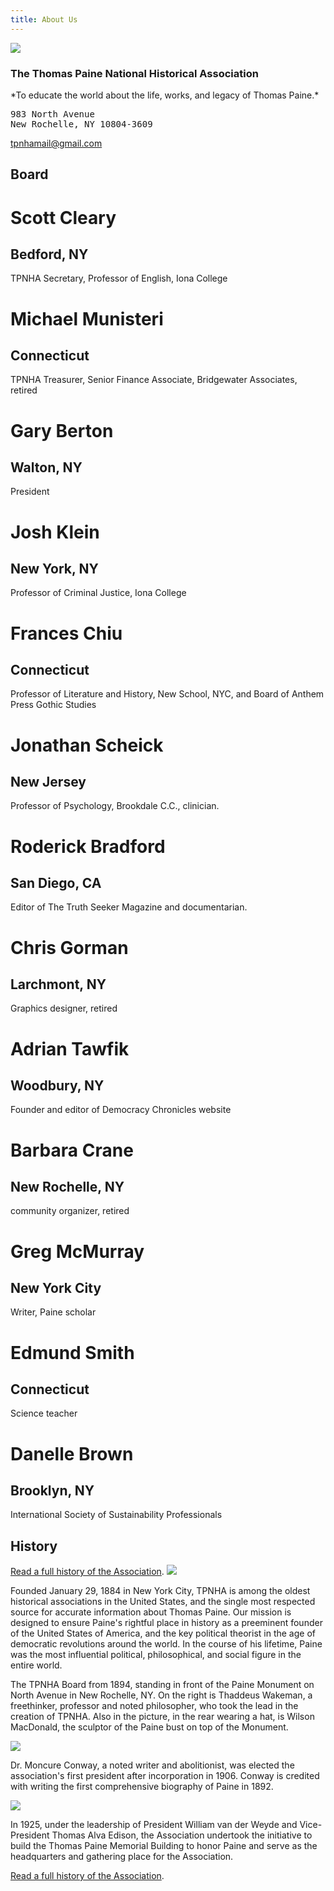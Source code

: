 ```yaml
---
title: About Us
---
```




<a class="center" href="/pages/history.html">
  <img class="br4 h5 w5 dib" src="/images/MemorialBuilding.JPG"/>
</a>

<h3 class="baskerville">The Thomas Paine National Historical Association</h3>
*To educate the world about the life, works, and legacy of Thomas Paine.*

<pre>
983 North Avenue
New Rochelle, NY 10804-3609
</pre>
<a href="mailto:tpnhamail@gmail.com">tpnhamail@gmail.com</a>



Board
--------

<h1 class="f6 f5-ns fw6 lh-title black mv0">Scott Cleary</h1>
<h2 class="f6 fw4 mt2 mb0 black-60">Bedford, NY</h2>
<dl class="mt2 f6 mb4">TPNHA Secretary, Professor of English, Iona College</dl>

<h1 class="f6 f5-ns fw6 lh-title black mv0">Michael Munisteri</h1>
<h2 class="f6 fw4 mt2 mb0 black-60">Connecticut</h2>
<dl class="mt2 f6 mb4">TPNHA Treasurer, Senior Finance Associate, Bridgewater Associates, retired</dl>

<h1 class="f6 f5-ns fw6 lh-title black mv0">Gary Berton</h1>
<h2 class="f6 fw4 mt2 mb0 black-60">Walton, NY</h2>
<dl class="mt2 f6 mb4"> President</dl>

<h1 class="f6 f5-ns fw6 lh-title black mv0">Josh Klein</h1>
<h2 class="f6 fw4 mt2 mb0 black-60">New York, NY</h2>
<dl class="mt2 f6 mb4">Professor of Criminal Justice, Iona College</dl>

<h1 class="f6 f5-ns fw6 lh-title black mv0">Frances Chiu</h1>
<h2 class="f6 fw4 mt2 mb0 black-60">Connecticut</h2>
<dl class="mt2 f6 mb4">Professor of Literature and History, New School, NYC, and Board of Anthem Press Gothic Studies</dl>

<h1 class="f6 f5-ns fw6 lh-title black mv0">Jonathan Scheick</h1>
<h2 class="f6 fw4 mt2 mb0 black-60">New Jersey</h2>
<dl class="mt2 f6 mb4">Professor of Psychology, Brookdale C.C., clinician.</dl>

<h1 class="f6 f5-ns fw6 lh-title black mv0">Roderick Bradford</h1>
<h2 class="f6 fw4 mt2 mb0 black-60">San Diego, CA</h2>
<dl class="mt2 f6 mb4">Editor of The Truth Seeker Magazine and documentarian.</dl>

<h1 class="f6 f5-ns fw6 lh-title black mv0">Chris Gorman</h1>
<h2 class="f6 fw4 mt2 mb0 black-60">Larchmont, NY</h2>
<dl class="mt2 f6 mb4">Graphics designer, retired</dl>

<h1 class="f6 f5-ns fw6 lh-title black mv0">Adrian Tawfik</h1>
<h2 class="f6 fw4 mt2 mb0 black-60">Woodbury, NY</h2>
<dl class="mt2 f6 mb4">Founder and editor of Democracy Chronicles website</dl>

<h1 class="f6 f5-ns fw6 lh-title black mv0">Barbara Crane</h1>
<h2 class="f6 fw4 mt2 mb0 black-60">New Rochelle, NY</h2>
<dl class="mt2 f6 mb4">community organizer, retired</dl>

<h1 class="f6 f5-ns fw6 lh-title black mv0">Greg McMurray</h1>
<h2 class="f6 fw4 mt2 mb0 black-60">New York City</h2>
<dl class="mt2 f6 mb4">Writer, Paine scholar</dl>

<h1 class="f6 f5-ns fw6 lh-title black mv0">Edmund Smith</h1>
<h2 class="f6 fw4 mt2 mb0 black-60">Connecticut</h2>
<dl class="mt2 f6 mb4">Science teacher</dl>

<h1 class="f6 f5-ns fw6 lh-title black mv0">Danelle Brown</h1>
<h2 class="f6 fw4 mt2 mb0 black-60">Brooklyn, NY</h2>
<dl class="mt2 f6 mb4">International Society of Sustainability Professionals </dl>

History
--------

<div style="cf">
<a href="/pages/history.html">Read a full history of the Association</a>.

<img class="fl pa2 br4" src="/images/board.png"/>

Founded January 29, 1884 in New York City, TPNHA is among the oldest
historical associations in the United States, and the single most
respected source for accurate information about Thomas Paine. Our
mission is designed to ensure Paine's rightful place in history as a
preeminent founder of the United States of America, and the key
political theorist in the age of democratic revolutions around the
world.  In the course of his lifetime, Paine was the most influential
political, philosophical, and social figure in the entire world.


The TPNHA Board from 1894, standing in front of the Paine Monument on
North Avenue in New Rochelle, NY. On the right is Thaddeus Wakeman, a
freethinker, professor and noted philosopher, who took the lead in the
creation of TPNHA. Also in the picture, in the rear wearing a hat, is
Wilson MacDonald, the sculptor of the Paine bust on top of the
Monument.

<div class="cf">
<img src="/images/conway.png" class="fl br4 pa2"/>

Dr. Moncure Conway, a noted writer and abolitionist, was elected the
association's first president after incorporation in 1906. Conway is
credited with writing the first comprehensive biography of Paine in
1892.
</div>

<img src="/images/edison.png" class="fr br4 pa2"/>

In 1925, under the leadership of President William van der Weyde and
Vice-President Thomas Alva Edison, the Association undertook the
initiative to build the Thomas Paine Memorial Building to honor Paine
and serve as the headquarters and gathering place for the Association.

<a href="/pages/history.html">Read a full history of the Association</a>.

</div>
